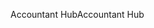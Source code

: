 <span data-ttu-id="878aa-101">Accountant Hub</span><span class="sxs-lookup"><span data-stu-id="878aa-101">Accountant Hub</span></span>
